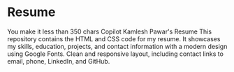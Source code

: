 # Resume
You make it less than 350 chars Copilot Kamlesh Pawar's Resume  This repository contains the HTML and CSS code for my resume. It showcases my skills, education, projects, and contact information with a modern design using Google Fonts. Clean and responsive layout, including contact links to email, phone, LinkedIn, and GitHub.
